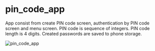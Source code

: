 # pin_code_app

App consist from create PIN code screen, authentication
by PIN code screen and menu screen. PIN code is
sequence of integers. PIN code length is 4 digits. Created passwords are saved
to phone storage.

![pin_code_app](https://user-images.githubusercontent.com/75363379/150951802-e952398e-acf1-47e7-958f-2384e070c334.gif)
